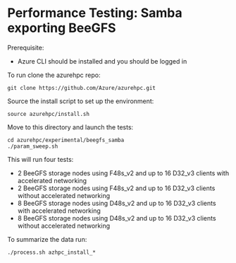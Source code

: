 # Performance Testing: Samba exporting BeeGFS

Prerequisite:
* Azure CLI should be installed and you should be logged in

To run clone the azurehpc repo:

    git clone https://github.com/Azure/azurehpc.git

Source the install script to set up the environment:

    source azurehpc/install.sh

Move to this directory and launch the tests:

    cd azurehpc/experimental/beegfs_samba
    ./param_sweep.sh

This will run four tests:

* 2 BeeGFS storage nodes using F48s_v2 and up to 16 D32_v3 clients with accelerated networking
* 2 BeeGFS storage nodes using F48s_v2 and up to 16 D32_v3 clients without accelerated networking
* 8 BeeGFS storage nodes using D48s_v2 and up to 16 D32_v3 clients with accelerated networking
* 8 BeeGFS storage nodes using D48s_v2 and up to 16 D32_v3 clients without accelerated networking

To summarize the data run:

    ./process.sh azhpc_install_*

